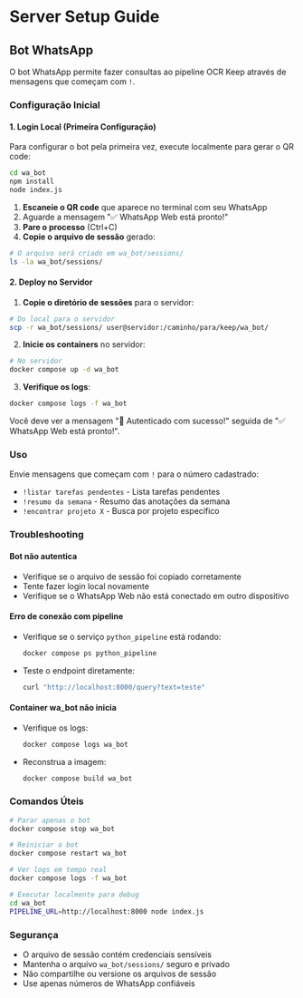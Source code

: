 # Server Setup Guide

## Bot WhatsApp

O bot WhatsApp permite fazer consultas ao pipeline OCR Keep através de mensagens que começam com `!`.

### Configuração Inicial

#### 1. Login Local (Primeira Configuração)

Para configurar o bot pela primeira vez, execute localmente para gerar o QR code:

```bash
cd wa_bot
npm install
node index.js
```

1. **Escaneie o QR code** que aparece no terminal com seu WhatsApp
2. Aguarde a mensagem "✅ WhatsApp Web está pronto!"
3. **Pare o processo** (Ctrl+C)
4. **Copie o arquivo de sessão** gerado:

```bash
# O arquivo será criado em wa_bot/sessions/
ls -la wa_bot/sessions/
```

#### 2. Deploy no Servidor

1. **Copie o diretório de sessões** para o servidor:

```bash
# Do local para o servidor
scp -r wa_bot/sessions/ user@servidor:/caminho/para/keep/wa_bot/
```

2. **Inicie os containers** no servidor:

```bash
# No servidor
docker compose up -d wa_bot
```

3. **Verifique os logs**:

```bash
docker compose logs -f wa_bot
```

Você deve ver a mensagem "🔐 Autenticado com sucesso!" seguida de "✅ WhatsApp Web está pronto!".

### Uso

Envie mensagens que começam com `!` para o número cadastrado:

- `!listar tarefas pendentes` - Lista tarefas pendentes
- `!resumo da semana` - Resumo das anotações da semana
- `!encontrar projeto X` - Busca por projeto específico

### Troubleshooting

#### Bot não autentica
- Verifique se o arquivo de sessão foi copiado corretamente
- Tente fazer login local novamente
- Verifique se o WhatsApp Web não está conectado em outro dispositivo

#### Erro de conexão com pipeline
- Verifique se o serviço `python_pipeline` está rodando:
  ```bash
  docker compose ps python_pipeline
  ```
- Teste o endpoint diretamente:
  ```bash
  curl "http://localhost:8000/query?text=teste"
  ```

#### Container wa_bot não inicia
- Verifique os logs:
  ```bash
  docker compose logs wa_bot
  ```
- Reconstrua a imagem:
  ```bash
  docker compose build wa_bot
  ```

### Comandos Úteis

```bash
# Parar apenas o bot
docker compose stop wa_bot

# Reiniciar o bot
docker compose restart wa_bot

# Ver logs em tempo real
docker compose logs -f wa_bot

# Executar localmente para debug
cd wa_bot
PIPELINE_URL=http://localhost:8000 node index.js
```

### Segurança

- O arquivo de sessão contém credenciais sensíveis
- Mantenha o arquivo `wa_bot/sessions/` seguro e privado
- Não compartilhe ou versione os arquivos de sessão
- Use apenas números de WhatsApp confiáveis
